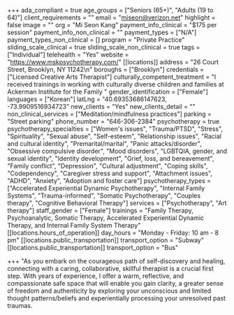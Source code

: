 +++
ada_compliant = true
age_groups = ["Seniors (65+)", "Adults (19 to 64)"]
client_requirements = ""
email = "miseon@verizon.net"
highlight = false
image = ""
org = "Mi Seon Kang"
payment_info_clinical = "$175 per session"
payment_info_non_clinical = ""
payment_types = ["N/A"]
payment_types_non_clinical = []
program = "Private Practice"
sliding_scale_clinical = true
sliding_scale_non_clinical = true
tags = ["Individual"]
telehealth = "Yes"
website = "https://www.mskpsychotherapy.com/"
[[locations]]
address = "26 Court Street, Brooklyn, NY 11242\n"
boroughs = ["Brooklyn"]
credentials = ["Licensed Creative Arts Therapist"]
culturally_competent_treatment = "I received trainings in working with culturally diverse children and families at Ackerman Institute for the Family "
gender_identification = ["Female"]
languages = ["Korean"]
latLng = "40.69353686147623, -73.9909516934723"
new_clients = "Yes"
new_clients_detail = ""
non_clinical_services = ["Meditation/mindfulness practices"]
parking = "Street parking"
phone_number = "646-306-2384"
psychotherapy = true
psychotherapy_specialties = ["Women's issues", "Trauma/PTSD", "Stress", "Spirituality", "Sexual abuse", "Self-esteem", "Relationship issues", "Racial and cultural identity", "Premarital/marital", "Panic attacks/disorder", "Obsessive compulsive disorder", "Mood disorders", "LGBTQIA, gender, and sexual identity", "Identity development", "Grief, loss, and bereavement", "Family conflict", "Depression", "Cultural adjustment", "Coping skills", "Codependency", "Caregiver stress and support", "Attachment issues", "ADHD", "Anxiety", "Adoption and foster care"]
psychotherapy_types = ["Accelerated Experiential Dynamic Psychotherapy", "Internal Family Systems", "Trauma-informed", "Somatic Psychotherapy", "Couples therapy", "Cognitive Behavioral Therapy"]
services = ["Psychotherapy", "Art therapy"]
staff_gender = ["Female"]
trainings = "Family Therapy, Psychoanalytic, Somatic Therapy, Accelerated Experiential Dynamic Therapy, and Internal Family System Therapy"
[[locations.hours_of_operation]]
day_hours = "Monday - Friday: 10 am - 8 pm"
[[locations.public_transportation]]
transport_option = "Subway"
[[locations.public_transportation]]
transport_option = "Bus"

+++
"As you embark on the courageous path of self-discovery and healing, connecting with a caring, collaborative, skillful therapist is a crucial first step. With years of experience, I offer a warm, reflective, and compassionate safe space that will enable you gain clarity, a greater sense of freedom and authenticity by exploring your unconscious and limited thought patterns/beliefs and experientially processing your unresolved past traumas.